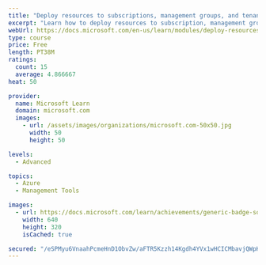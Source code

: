 ```yaml
---
title: "Deploy resources to subscriptions, management groups, and tenants by using Bicep"
excerpt: "Learn how to deploy resources to subscription, management group, and tenant scopes within your Bicep code."
webUrl: https://docs.microsoft.com/en-us/learn/modules/deploy-resources-scopes-bicep/
type: course
price: Free
length: PT38M
ratings:
  count: 15
  average: 4.866667
heat: 50

provider:
  name: Microsoft Learn
  domain: microsoft.com
  images:
    - url: /assets/images/organizations/microsoft.com-50x50.jpg
      width: 50
      height: 50

levels:
  - Advanced

topics:
  - Azure
  - Management Tools

images:
  - url: https://docs.microsoft.com/learn/achievements/generic-badge-social.png
    width: 640
    height: 320
    isCached: true

secured: "/eSPMyu6VnaahPcmeHnD1ObvZw/aFTR5Kzzh14Kgdh4YVx1wHCICMbavjQWpKx7ozwiHdNlyl7eBTA8mjP3vuOGfDezMhAmcyLASSoGEjaZ379cNpqfU2ORjdhjxE6bjBAeYCS37DDTj0J8ZDj+Z4PAXUC49vENAOv7mwoeOs+ReSd1n3evbJ7VbqY6Lp37VMLwweiH6wjqHdhMqEatNXcnenzgOKX9tYhABqmBFrtI8DPZ67C3kvvvzL8+6nNenU/irzKbdSquXTFwAyJIHhMuCSsAyh3NoUYFKohrDyeMLynY4NeZe1fuzMagRivp0ub5gakOpqjK26D2GhSnJTm3Qh+9dIhOfpeUPjvd4Ci7OIItlmdhnJmYqsyciT3wHYI+m2xYrq3VG02FP8xul6+pNIa6wjFiETSIhHjxjiYw=;s6RWQafxq6jFSI9pGjKAVw=="
---
```


